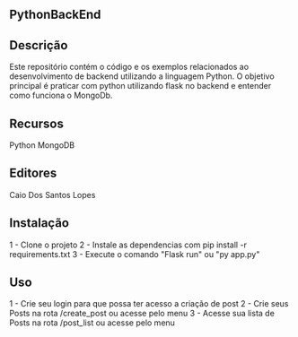 ## PythonBackEnd

## Descrição

Este repositório contém o código e os exemplos relacionados ao desenvolvimento de backend utilizando a linguagem Python. O objetivo principal é praticar com python utilizando flask no backend e entender como funciona o MongoDb.

## Recursos

Python 
MongoDB

## Editores

Caio Dos Santos Lopes

## Instalação

1 - Clone o projeto
2 - Instale as dependencias com pip install -r requirements.txt
3 - Execute o comando "Flask run" ou "py app.py"

## Uso

1 - Crie seu login para que possa ter acesso a criação de post
2 - Crie seus Posts na rota /create_post ou acesse pelo menu
3 - Acesse sua lista de Posts na rota /post_list ou acesse pelo menu


